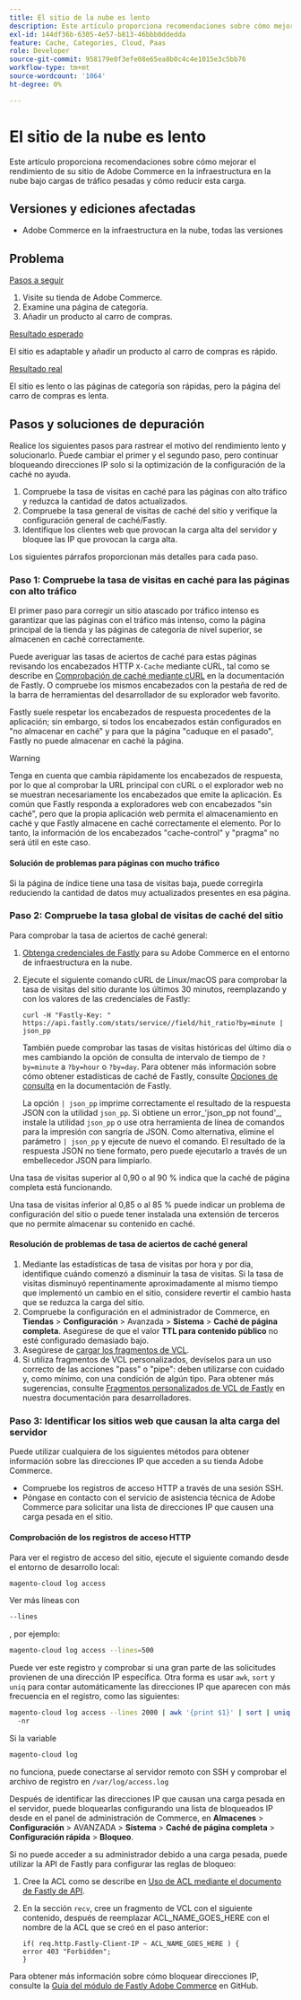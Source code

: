 ```yaml
---
title: El sitio de la nube es lento
description: Este artículo proporciona recomendaciones sobre cómo mejorar el rendimiento de su sitio de Adobe Commerce en la infraestructura en la nube bajo cargas de tráfico pesadas y cómo reducir esta carga.
exl-id: 144df36b-6305-4e57-b813-46bbb0ddedda
feature: Cache, Categories, Cloud, Paas
role: Developer
source-git-commit: 958179e0f3efe08e65ea8b0c4c4e1015e3c5bb76
workflow-type: tm+mt
source-wordcount: '1064'
ht-degree: 0%

---
```


# El sitio de la nube es lento

Este artículo proporciona recomendaciones sobre cómo mejorar el rendimiento de su sitio de Adobe Commerce en la infraestructura en la nube bajo cargas de tráfico pesadas y cómo reducir esta carga.

## Versiones y ediciones afectadas

* Adobe Commerce en la infraestructura en la nube, todas las versiones

## Problema

<u>Pasos a seguir</u>

1. Visite su tienda de Adobe Commerce.
1. Examine una página de categoría.
1. Añadir un producto al carro de compras.

<u>Resultado esperado</u>

El sitio es adaptable y añadir un producto al carro de compras es rápido.

<u>Resultado real</u>

El sitio es lento o las páginas de categoría son rápidas, pero la página del carro de compras es lenta.

## Pasos y soluciones de depuración

Realice los siguientes pasos para rastrear el motivo del rendimiento lento y solucionarlo. Puede cambiar el primer y el segundo paso, pero continuar bloqueando direcciones IP solo si la optimización de la configuración de la caché no ayuda.

1. Compruebe la tasa de visitas en caché para las páginas con alto tráfico y reduzca la cantidad de datos actualizados.
1. Compruebe la tasa general de visitas de caché del sitio y verifique la configuración general de caché/Fastly.
1. Identifique los clientes web que provocan la carga alta del servidor y bloquee las IP que provocan la carga alta.

Los siguientes párrafos proporcionan más detalles para cada paso.

### Paso 1: Compruebe la tasa de visitas en caché para las páginas con alto tráfico

El primer paso para corregir un sitio atascado por tráfico intenso es garantizar que las páginas con el tráfico más intenso, como la página principal de la tienda y las páginas de categoría de nivel superior, se almacenen en caché correctamente.

Puede averiguar las tasas de aciertos de caché para estas páginas revisando los encabezados HTTP `X-Cache` mediante cURL, tal como se describe en [Comprobación de caché mediante cURL](https://docs.fastly.com/guides/debugging/checking-cache#using-curl) en la documentación de Fastly. O compruebe los mismos encabezados con la pestaña de red de la barra de herramientas del desarrollador de su explorador web favorito.

Fastly suele respetar los encabezados de respuesta procedentes de la aplicación; sin embargo, si todos los encabezados están configurados en &quot;no almacenar en caché&quot; y para que la página &quot;caduque en el pasado&quot;, Fastly no puede almacenar en caché la página.

>[!WARNING]
>
>Tenga en cuenta que cambia rápidamente los encabezados de respuesta, por lo que al comprobar la URL principal con cURL o el explorador web no se muestran necesariamente los encabezados que emite la aplicación. Es común que Fastly responda a exploradores web con encabezados &quot;sin caché&quot;, pero que la propia aplicación web permita el almacenamiento en caché y que Fastly almacene en caché correctamente el elemento. Por lo tanto, la información de los encabezados &quot;cache-control&quot; y &quot;pragma&quot; no será útil en este caso.

#### Solución de problemas para páginas con mucho tráfico

Si la página de índice tiene una tasa de visitas baja, puede corregirla reduciendo la cantidad de datos muy actualizados presentes en esa página.

### Paso 2: Compruebe la tasa global de visitas de caché del sitio

Para comprobar la tasa de aciertos de caché general:

1. [Obtenga credenciales de Fastly](http://devdocs.magento.com/guides/v2.3/cloud/cdn/configure-fastly.html#cloud-fastly-creds) para su Adobe Commerce en el entorno de infraestructura en la nube.
1. Ejecute el siguiente comando cURL de Linux/macOS para comprobar la tasa de visitas del sitio durante los últimos 30 minutos, reemplazando y con los valores de las credenciales de Fastly:

   `curl -H "Fastly-Key: " https://api.fastly.com/stats/service//field/hit_ratio?by=minute | json_pp`

   También puede comprobar las tasas de visitas históricas del último día o mes cambiando la opción de consulta de intervalo de tiempo de `?by=minute` a `?by=hour` o `?by=day`. Para obtener más información sobre cómo obtener estadísticas de caché de Fastly, consulte [Opciones de consulta](https://docs.fastly.com/api/stats#Query) en la documentación de Fastly.

   La opción `| json_pp` imprime correctamente el resultado de la respuesta JSON con la utilidad `json_pp`. Si obtiene un error_&#39;json\_pp not found&#39;_, instale la utilidad `json_pp` o use otra herramienta de línea de comandos para la impresión con sangría de JSON. Como alternativa, elimine el parámetro `| json_pp` y ejecute de nuevo el comando. El resultado de la respuesta JSON no tiene formato, pero puede ejecutarlo a través de un embellecedor JSON para limpiarlo.

Una tasa de visitas superior al 0,90 o al 90 % indica que la caché de página completa está funcionando.

Una tasa de visitas inferior al 0,85 o al 85 % puede indicar un problema de configuración del sitio o puede tener instalada una extensión de terceros que no permite almacenar su contenido en caché.

#### Resolución de problemas de tasa de aciertos de caché general

1. Mediante las estadísticas de tasa de visitas por hora y por día, identifique cuándo comenzó a disminuir la tasa de visitas. Si la tasa de visitas disminuyó repentinamente aproximadamente al mismo tiempo que implementó un cambio en el sitio, considere revertir el cambio hasta que se reduzca la carga del sitio.
1. Compruebe la configuración en el administrador de Commerce, en **Tiendas** > **Configuración** > Avanzada > **Sistema** > **Caché de página completa**. Asegúrese de que el valor **TTL para contenido público** no esté configurado demasiado bajo.
1. Asegúrese de [cargar los fragmentos de VCL](https://devdocs.magento.com/guides/v2.3/cloud/cdn/configure-fastly.html#upload-vcl-snippets).
1. Si utiliza fragmentos de VCL personalizados, devíselos para un uso correcto de las acciones &quot;pass&quot; o &quot;pipe&quot;: deben utilizarse con cuidado y, como mínimo, con una condición de algún tipo. Para obtener más sugerencias, consulte [Fragmentos personalizados de VCL de Fastly](https://devdocs.magento.com/guides/v2.3/cloud/cdn/cloud-vcl-custom-snippets.html) en nuestra documentación para desarrolladores.

### Paso 3: Identificar los sitios web que causan la alta carga del servidor

Puede utilizar cualquiera de los siguientes métodos para obtener información sobre las direcciones IP que acceden a su tienda Adobe Commerce.

* Compruebe los registros de acceso HTTP a través de una sesión SSH.
* Póngase en contacto con el servicio de asistencia técnica de Adobe Commerce para solicitar una lista de direcciones IP que causen una carga pesada en el sitio.

#### Comprobación de los registros de acceso HTTP

Para ver el registro de acceso del sitio, ejecute el siguiente comando desde el entorno de desarrollo local:

```bash
magento-cloud log access
```

Ver más líneas con

```bash
--lines
```

, por ejemplo:

```bash
magento-cloud log access --lines=500
```

Puede ver este registro y comprobar si una gran parte de las solicitudes provienen de una dirección IP específica. Otra forma es usar `awk`, `sort` y `uniq` para contar automáticamente las direcciones IP que aparecen con más frecuencia en el registro, como las siguientes:

```bash
magento-cloud log access --lines 2000 | awk '{print $1}' | sort | uniq -c | sort
  -nr
```

Si la variable

```bash
magento-cloud log
```

no funciona, puede conectarse al servidor remoto con SSH y comprobar el archivo de registro en `/var/log/access.log`

Después de identificar las direcciones IP que causan una carga pesada en el servidor, puede bloquearlas configurando una lista de bloqueados IP desde en el panel de administración de Commerce, en **Almacenes** > **Configuración** > AVANZADA > **Sistema** > **Caché de página completa** > **Configuración rápida** > **Bloqueo**.

Si no puede acceder a su administrador debido a una carga pesada, puede utilizar la API de Fastly para configurar las reglas de bloqueo:

1. Cree la ACL como se describe en [Uso de ACL mediante el documento de Fastly de API](https://docs.fastly.com/guides/access-control-lists/working-with-acls-using-the-api).
1. En la sección `recv`, cree un fragmento de VCL con el siguiente contenido, después de reemplazar ACL\_NAME\_GOES\_HERE con el nombre de la ACL que se creó en el paso anterior:

   ```
   if( req.http.Fastly-Client-IP ~ ACL_NAME_GOES_HERE ) {
   error 403 "Forbidden";
   }
   ```

Para obtener más información sobre cómo bloquear direcciones IP, consulte la [Guía del módulo de Fastly Adobe Commerce](https://github.com/fastly/fastly-magento2/blob/master/Documentation/Guides/BLOCKING.md) en GitHub.
